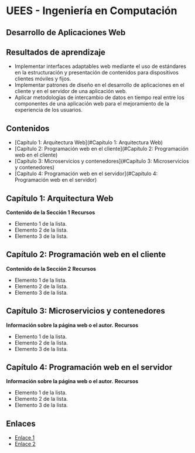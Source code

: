 # UEES - Ingeniería en Computación
## Desarrollo de Aplicaciones Web

## Resultados de aprendizaje

* Implementar interfaces adaptables web mediante el uso de estándares en la estructuración y presentación de contenidos para dispositivos clientes móviles y fijos.
* Implementar patrones de diseño en el desarrollo de aplicaciones en el cliente y en el servidor de una aplicación web.
* Aplicar metodologías de intercambio de datos en tiempo real entre los componentes de una aplicación web para el mejoramiento de la experiencia de los usuarios.

## Contenidos

* [Capítulo 1: Arquitectura Web](#Capítulo 1: Arquitectura Web)
* [Capítulo 2: Programación web en el cliente](#Capítulo 2: Programación web en el cliente)
* [Capítulo 3: Microservicios y contenedores](#Capítulo 3: Microservicios y contenedores)
* [Capítulo 4: Programación web en el servidor](#Capítulo 4: Programación web en el servidor)


## Capítulo 1: Arquitectura Web

**Contenido de la Sección 1**
**Recursos**

* Elemento 1 de la lista.
* Elemento 2 de la lista.
* Elemento 3 de la lista.

## Capítulo 2: Programación web en el cliente

**Contenido de la Sección 2**
**Recursos**

* Elemento 1 de la lista.
* Elemento 2 de la lista.
* Elemento 3 de la lista.

## Capítulo 3: Microservicios y contenedores

**Información sobre la página web o el autor.**
**Recursos**

* Elemento 1 de la lista.
* Elemento 2 de la lista.
* Elemento 3 de la lista.

## Capítulo 4: Programación web en el servidor

**Información sobre la página web o el autor.**
**Recursos**

* Elemento 1 de la lista.
* Elemento 2 de la lista.
* Elemento 3 de la lista.
## Enlaces

* [Enlace 1](https://www.ejemplo.com)
* [Enlace 2](https://www.otroejemplo.com)
